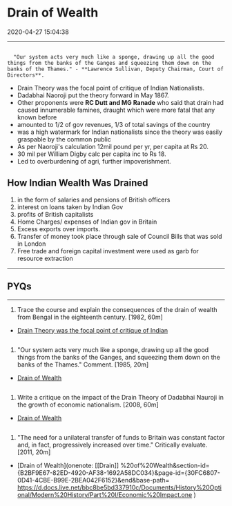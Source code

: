 # Drain of Wealth

2020-04-27 15:04:38

---

```ad-quote

  "Our system acts very much like a sponge, drawing up all the good things from the banks of the Ganges and squeezing them down on the banks of the Thames." - **Lawrence Sullivan, Deputy Chairman, Court of Directors**.

```

- Drain Theory was the focal point of critique of Indian Nationalists.
- Dadabhai Naoroji put the theory forward in May 1867.
- Other proponents were **RC Dutt and MG Ranade** who said that drain had caused innumerable famines, draught which were more fatal that any known before
- amounted to 1/2 of gov revenues, 1/3 of total savings of the country
- was a high watermark for Indian nationalists since the theory was easily graspable by the common public
- As per Naoroji's calculation 12mil pound per yr, per capita at Rs 20.
- 30 mil per William Digby calc per capita inc to Rs 18.
- Led to overburdening of agri, further impoverishment.

## How Indian Wealth Was Drained

1. in the form of salaries and pensions of British officers
2. interest on loans taken by Indian Gov
3. profits of British capitalists
4. Home Charges/ expenses of Indian gov in Britain
5. Excess exports over imports.
6. Transfer of money took place through sale of Council Bills that was sold in London
7. Free trade and foreign capital investment were used as garb for resource extraction

---

## PYQs

----

1. Trace the course and explain the consequences of the drain of wealth from Bengal in the eighteenth century. [1982, 60m]
- [Drain Theory was the focal point of critique of Indian](onenote:[[Drain]]%20of%20Wealth&section-id={B2BF9E67-82ED-4920-AF38-1692A58DC034}&page-id={30FC6807-0D41-4CBE-B99E-2BEA042F6152}&object-id={CD78D47B-7638-4B36-A05F-925F6650EB47}&C&base-path=https://d.docs.live.net/bbc8be5bd337910c/Documents/History%20Optional/Modern%20History/Part%20I/Economic%20Impact.one)

```ad-Answer

```

1. "Our system acts very much like a sponge, drawing up all the good things from the banks of the Ganges, and squeezing them down on the banks of the Thames." Comment. [1985, 20m]
- [Drain of Wealth](onenote:[[Drain]]%20of%20Wealth&section-id={B2BF9E67-82ED-4920-AF38-1692A58DC034}&page-id={30FC6807-0D41-4CBE-B99E-2BEA042F6152}&end&base-path=https://d.docs.live.net/bbc8be5bd337910c/Documents/History%20Optional/Modern%20History/Part%20I/Economic%20Impact.one)

```ad-Answer

```

1. Write a critique on the impact of the Drain Theory of Dadabhai Nauroji in the growth of economic nationalism. [2008, 60m]
- [Drain of Wealth](onenote:[[Drain]]%20of%20Wealth&section-id={B2BF9E67-82ED-4920-AF38-1692A58DC034}&page-id={30FC6807-0D41-4CBE-B99E-2BEA042F6152}&end&base-path=https://d.docs.live.net/bbc8be5bd337910c/Documents/History%20Optional/Modern%20History/Part%20I/Economic%20Impact.one)

```ad-Answer

```

1. "The need for a unilateral transfer of funds to Britain was constant factor and, in fact, progressively increased over time." Critically evaluate. [2011, 20m]
- [Drain of Wealth](onenote: [[Drain]] %20of%20Wealth&section-id={B2BF9E67-82ED-4920-AF38-1692A58DC034}&page-id={30FC6807-0D41-4CBE-B99E-2BEA042F6152}&end&base-path= <https://d.docs.live.net/bbc8be5bd337910c/Documents/History%20Optional/Modern%20History/Part%20I/Economic%20Impact.one> )

```ad-Answer

```